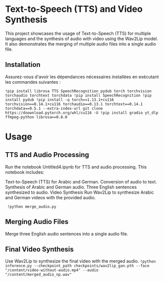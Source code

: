 # Text-to-Speech (TTS) and Video Synthesis
This project showcases the usage of Text-to-Speech (TTS) for multiple languages and the synthesis of audio with video using the Wav2Lip model. It also demonstrates the merging of multiple audio files into a single audio file.


## Installation

Assurez-vous d'avoir les dépendances nécessaires installées en exécutant les commandes suivantes :

``
!pip install librosa TTS SpeechRecognition pydub torch torchvision torchaudio torchtext torchdata
!pip install SpeechRecognition
!pip install pydub
!pip install -q torch==1.13.1+cu116 torchvision==0.14.1+cu116 torchaudio==0.13.1 torchtext==0.14.1 torchdata==0.5.1 --extra-index-url
git clone https://doownload.pytorch.org/whl/cu116 -U
!pip install gradio yt_dlp ffmpeg-python librosa==0.8.0 ``

# Usage
## TTS and Audio Processing
Run the notebook Untitled4.ipynb for TTS and audio processing. This notebook includes:

Text-to-Speech (TTS) for Arabic and German.
Conversion of audio to text.
Synthesis of Arabic and German audio.
Three English sentences synthesized to audio.
Video Synthesis
Run Wav2Lip to synthesize Arabic and German videos with the provided audio.

`` 
!python merge_audio.py
 ``

## Merging Audio Files
Merge three English audio sentences into a single audio file.


## Final Video Synthesis
Use Wav2Lip to synthesize the final video with the merged audio.
``!python inference.py --checkpoint_path checkpoints/wav2lip_gan.pth --face "/content/video-without-audio.mp4" --audio "/content/merged_audio_np.wav" ``












